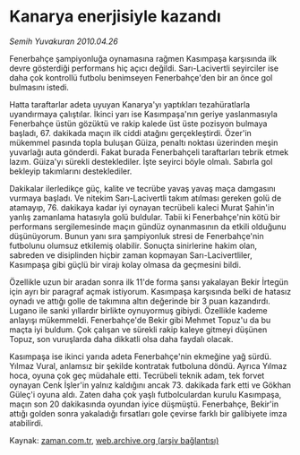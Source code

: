 # Kanarya enerjisiyle kazandı

*Semih Yuvakuran 2010.04.26*

<tr><td class="metin" colspan="2" style="padding-top: 20px; padding-left: 5px; ">Fenerbahçe şampiyonluğa oynamasına rağmen Kasımpaşa karşısında ilk devre gösterdiği performans hiç açıcı değildi. Sarı-Lacivertli seyirciler ise daha çok kontrollü futbolu benimseyen Fenerbahçe'den bir an önce gol bulmasını istedi.</td></tr><tr><td class="metin" colspan="2" style="padding-top: 20px; padding-left: 5px; "><p>Hatta taraftarlar adeta uyuyan Kanarya'yı yaptıkları tezahüratlarla uyandırmaya çalıştılar. İkinci yarı ise Kasımpaşa'nın geriye yaslanmasıyla Fenerbahçe üstün gözüktü ve rakip kalede üst üste pozisyon bulmaya başladı, 67. dakikada maçın ilk ciddi atağını gerçekleştirdi. Özer'in mükemmel pasında topla buluşan Güiza, penaltı noktası üzerinden meşin yuvarlağı auta gönderdi. Fakat burada Fenerbahçeli taraftarları tebrik etmek lazım. Güiza'yı sürekli desteklediler. İşte seyirci böyle olmalı. Sabırla gol bekleyip takımlarını desteklediler.
<p> Dakikalar ilerledikçe güç, kalite ve tecrübe yavaş yavaş maça damgasını vurmaya başladı. Ve nitekim Sarı-Lacivertli takım atılması gereken golü de atamayıp, 76. dakikaya kadar iyi oynayan tecrübeli kaleci Murat Şahin'in yanlış zamanlama hatasıyla golü buldular. Tabii ki Fenerbahçe'nin kötü bir performans sergilemesinde maçın gündüz oynanmasının da etkili olduğunu düşünüyorum. Bunun yanı sıra şampiyonluk stresi de Fenerbahçe'nin futbolunu olumsuz etkilemiş olabilir. Sonuçta sinirlerine hakim olan, sabreden ve disiplinden hiçbir zaman kopmayan Sarı-Lacivertliler, Kasımpaşa gibi güçlü bir virajı kolay olmasa da geçmesini bildi.
<p> Özellikle uzun bir aradan sonra ilk 11'de forma şansı yakalayan Bekir İrtegün için ayrı bir paragraf açmak istiyorum. Kasımpaşa karşısında belki de hatasız oynadı ve attığı golle de takımına altın değerinde bir 3 puan kazandırdı. Lugano ile sanki yıllardır birlikte oynuyormuş gibiydi. Özellikle kademe anlayışı mükemmeldi. Fenerbahçe'de Bekir gibi Mehmet Topuz'u da bu maçta iyi buldum. Çok çalışan ve sürekli rakip kaleye gitmeyi düşünen Topuz, son vuruşlarda daha dikkatli olsa daha faydalı olacak.
<p> Kasımpaşa ise ikinci yarıda adeta Fenerbahçe'nin ekmeğine yağ sürdü. Yılmaz Vural, anlamsız bir şekilde kontratak futboluna döndü. Ayrıca Yılmaz hoca, oyuna çok geç müdahale etti. Tecrübeli teknik adam, tek forvet oynayan Cenk İşler'in yalnız kaldığını ancak 73. dakikada fark etti ve Gökhan Güleç'i oyuna aldı. Zaten daha çok yaşlı futbolculardan kurulu Kasımpaşa, maçın son 20 dakikasında oyundan iyice düşmüştü. Fenerbahçe, Bekir'in attığı golden sonra yakaladığı fırsatları gole çevirse farklı bir galibiyete imza atabilirdi. <br/></p></p></p></p></td></tr>

Kaynak: [zaman.com.tr](http://zaman.com.tr/yazar.do?yazino=977189), [web.archive.org (arşiv bağlantısı)](http://web.archive.org/web/20100427080816/http://zaman.com.tr:80/yazar.do?yazino=977189)
